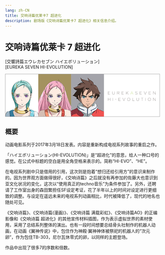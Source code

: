 ```yaml
---
lang: zh-CN
title: 交响诗篇优莱卡7 超进化
description: 剧场版《交响诗篇优莱卡7 超进化》相关信息介绍。
---
```


# 交响诗篇优莱卡 7 超进化 

<Badge type="tip" text="电影" vertical="middle" />
<Badge type="tip" text="2017,2018,2021" vertical="middle" />
<Badge type="warning" text="系列动画电影" vertical="middle" />

[交響詩篇エウレカセブン ハイエボリューション]  
[EUREKA SEVEN HI-EVOLUTION]

<img src="/imgs/logos/he_banner.png"/>

## 概要

动画电影系列于2017年3月18日发表。内容是重新构成电视系列故事的重启之作。

「ハイエボリューション(HI-EVOLUTION)」是“超进化”的意思，给人一种口号的感觉。在公式中标题的空白是用全角空格来表示的。简称“HI-EVO”、“HE”。

在电视系列剧中只是借用的引用，这次则是抱着“想归还给引用方”的意识来制作的。因为世界观方面做得很好，《交响诗篇》之后就没有再参加的佐藤大也意识到亚文化状况的变化，这次以“使用真正的techno音乐”为条件参加了。另外，还聘请了工作室出身的森田繁担任SF设定考证，花了半年以上的时间对设定进行更细致的调整。与设定在遥远未来的电视系列动画相比，时代被降低了，现代的地名也随处可见。

《交响诗篇》、《交响诗篇(漫画)》、《交响诗篇 满载彩虹》、《交响诗篇AO》的正编影像和《交响诗篇 超进化》的其他宣传材料插图，作为表示虚拟世界的素材使用，采用了总结系列整体的演出。也有一段时间想要总结骨头社制作的机器人动画，在动画《翼神传说》中，包住作为神殿·翼神神体被祭祀的机器人的“次元卵”，作为包住TB-303，尼尔瓦休零式的卵，以同样的主题登场。

作品中出现了很多7的序数和倍数。
